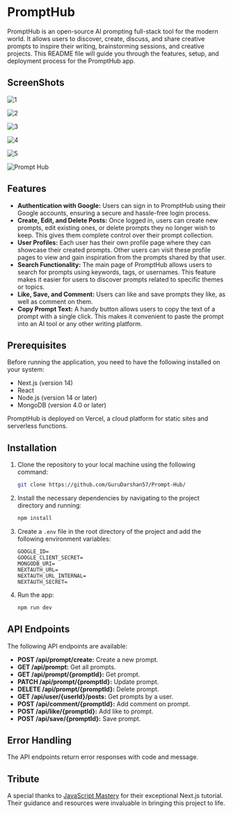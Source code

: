 # PromptHub

PromptHub is an open-source AI prompting full-stack tool for the modern world. It allows users to discover, create, discuss, and share creative prompts to inspire their writing, brainstorming sessions, and creative projects. This README file will guide you through the features, setup, and deployment process for the PromptHub app.

## ScreenShots
![1](https://github.com/user-attachments/assets/9cca903a-cc5f-4b7c-8f98-595a5a8c4445)

![2](https://github.com/user-attachments/assets/cff9fd0f-4628-41c3-b77e-e1d9e881b400)

![3](https://github.com/user-attachments/assets/a6758140-c4cf-4b59-aa46-61f4d1b7e8a6)

![4](https://github.com/user-attachments/assets/09a459e0-a27f-4f7b-a2b9-2b59e2561241)

![5](https://github.com/user-attachments/assets/5f567a2a-a8ed-4d32-9797-ab42b2ed6911)

![Prompt Hub](https://github.com/user-attachments/assets/fccd4868-995d-470a-a738-df7122297d8d)

## Features

- **Authentication with Google:** Users can sign in to PromptHub using their Google accounts, ensuring a secure and hassle-free login process.
- **Create, Edit, and Delete Posts:** Once logged in, users can create new prompts, edit existing ones, or delete prompts they no longer wish to keep. This gives them complete control over their prompt collection.
- **User Profiles:** Each user has their own profile page where they can showcase their created prompts. Other users can visit these profile pages to view and gain inspiration from the prompts shared by that user.
- **Search Functionality:** The main page of PromptHub allows users to search for prompts using keywords, tags, or usernames. This feature makes it easier for users to discover prompts related to specific themes or topics.
- **Like, Save, and Comment:** Users can like and save prompts they like, as well as comment on them.
- **Copy Prompt Text:** A handy button allows users to copy the text of a prompt with a single click. This makes it convenient to paste the prompt into an AI tool or any other writing platform.

## Prerequisites

Before running the application, you need to have the following installed on your system:

- Next.js (version 14)
- React
- Node.js (version 14 or later)
- MongoDB (version 4.0 or later)

PromptHub is deployed on Vercel, a cloud platform for static sites and serverless functions.

## Installation

1. Clone the repository to your local machine using the following command:
    ```bash
    git clone https://github.com/GuruDarshan57/Prompt-Hub/
    ```

2. Install the necessary dependencies by navigating to the project directory and running:
    ```bash
    npm install
    ```

3. Create a `.env` file in the root directory of the project and add the following environment variables:
    ```
    GOOGLE_ID=
    GOOGLE_CLIENT_SECRET=
    MONGODB_URI=
    NEXTAUTH_URL=
    NEXTAUTH_URL_INTERNAL=
    NEXTAUTH_SECRET=
    ```

4. Run the app:
    ```bash
    npm run dev
    ```

## API Endpoints

The following API endpoints are available:

- **POST /api/prompt/create:** Create a new prompt.
- **GET /api/prompt:** Get all prompts.
- **GET /api/prompt/{promptId}:** Get prompt.
- **PATCH /api/prompt/{promptId}:** Update prompt.
- **DELETE /api/prompt/{promptId}:** Delete prompt.
- **GET /api/user/{userId}/posts:** Get prompts by a user.
- **POST /api/comment/{promptId}:** Add comment on prompt.
- **POST /api/like/{promptId}:** Add like to prompt.
- **POST /api/save/{promptId}:** Save prompt.

## Error Handling

The API endpoints return error responses with code and message.

## Tribute

A special thanks to [JavaScript Mastery](https://www.youtube.com/@JavaScriptMastery) for their exceptional Next.js tutorial. Their guidance and resources were invaluable in bringing this project to life.

